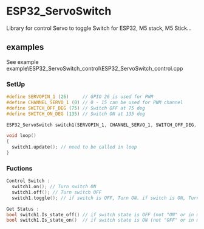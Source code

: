 # ESP32_ServoSwitch
Library for control Servo to toggle Switch for ESP32, M5 stack, M5 Stick...

## examples
See example example\ESP32_ServoSwitch_control\ESP32_ServoSwitch_control.cpp

### SetUp

```c++
#define SERVOPIN_1 (26)     // GPIO 26 is used for PWM
#define CHANNEL_SERVO_1 (0) // 0 - 15 can be used for PWM channel
#define SWITCH_OFF_DEG (75) // Switch OFF at 75 deg
#define SWITCH_ON_DEG (135) // Switch ON at 135 deg

ESP32_ServoSwitch switch1(SERVOPIN_1, CHANNEL_SERVO_1, SWITCH_OFF_DEG, SWITCH_ON_DEG); // Construct Switch1 object

void loop()
{
  switch1.update(); // need to be called in loop
}
```

### Fuctions

```c++
Control Switch : 
  switch1.on(); // Turn switch ON
  switch1.off(); // Turn switch OFF
  switch1.toggle(); // if switch is OFF, Turn ON. if switch is ON, Turn OFF.

Get Status :
bool switch1.Is_state_off() // if switch state is OFF (not "ON" or in middle)
bool switch1.Is_state_on()  // if switch state is ON (not "OFF" or in middle)
```